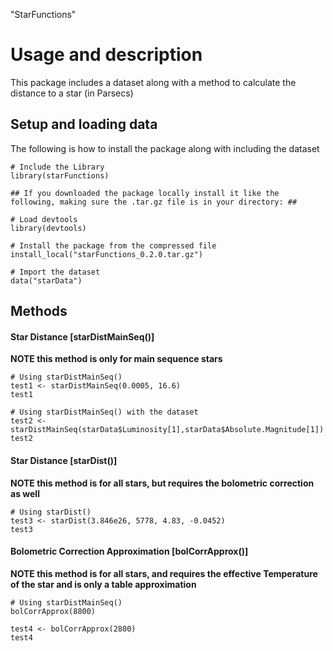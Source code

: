 "StarFunctions"

# Usage and description
This package includes a dataset along with a method to calculate the distance to a star (in Parsecs) 

## Setup and loading data
The following is how to install the package along with including the dataset

```{r setup}
# Include the Library
library(starFunctions)

## If you downloaded the package locally install it like the following, making sure the .tar.gz file is in your directory: ##

# Load devtools
library(devtools)

# Install the package from the compressed file
install_local("starFunctions_0.2.0.tar.gz")

# Import the dataset
data("starData")
```


## Methods
#### Star Distance [starDistMainSeq()]
**NOTE this method is only for main sequence stars**

```{r}
# Using starDistMainSeq() 
test1 <- starDistMainSeq(0.0005, 16.6)
test1

# Using starDistMainSeq() with the dataset
test2 <- starDistMainSeq(starData$Luminosity[1],starData$Absolute.Magnitude[1])
test2
```

#### Star Distance [starDist()]
**NOTE this method is for all stars, but requires the bolometric correction as well**

```{r}
# Using starDist() 
test3 <- starDist(3.846e26, 5778, 4.83, -0.0452)
test3

```

#### Bolometric Correction Approximation [bolCorrApprox()]
**NOTE this method is for all stars, and requires the effective Temperature of the star and is only a table approximation**

```{r}
# Using starDistMainSeq() 
bolCorrApprox(8800)

test4 <- bolCorrApprox(2800)
test4

```
